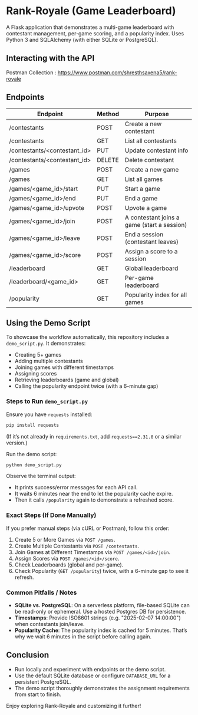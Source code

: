 # Rank-Royale (Game Leaderboard)

A Flask application that demonstrates a multi-game leaderboard with contestant management, per-game scoring, and a popularity index. Uses Python 3 and SQLAlchemy (with either SQLite or PostgreSQL).

## Interacting with the API

Postman Collection : https://www.postman.com/shresthsaxena5/rank-royale

## Endpoints

| Endpoint                | Method | Purpose                                      |
|-------------------------|--------|----------------------------------------------|
| /contestants            | POST   | Create a new contestant                      |
| /contestants            | GET    | List all contestants                         |
| /contestants/<contestant_id>       | PUT    | Update contestant info                       |
| /contestants/<contestant_id>       | DELETE | Delete contestant                            |
| /games                  | POST   | Create a new game                            |
| /games                  | GET    | List all games                               |
| /games/<game_id>/start       | PUT    | Start a game                                 |
| /games/<game_id>/end         | PUT    | End a game                                   |
| /games/<game_id>/upvote      | POST   | Upvote a game                                |
| /games/<game_id>/join        | POST   | A contestant joins a game (start a session)  |
| /games/<game_id>/leave       | POST   | End a session (contestant leaves)            |
| /games/<game_id>/score       | POST   | Assign a score to a session                  |
| /leaderboard            | GET    | Global leaderboard                           |
| /leaderboard/<game_id>  | GET    | Per-game leaderboard                         |
| /popularity             | GET    | Popularity index for all games               |

## Using the Demo Script

To showcase the workflow automatically, this repository includes a `demo_script.py`. It demonstrates:

- Creating 5+ games
- Adding multiple contestants
- Joining games with different timestamps
- Assigning scores
- Retrieving leaderboards (game and global)
- Calling the popularity endpoint twice (with a 6-minute gap)

### Steps to Run `demo_script.py`

Ensure you have `requests` installed:

```bash
pip install requests
```

(If it’s not already in `requirements.txt`, add `requests==2.31.0` or a similar version.)

Run the demo script:

```bash
python demo_script.py
```

Observe the terminal output:

- It prints success/error messages for each API call.
- It waits 6 minutes near the end to let the popularity cache expire.
- Then it calls `/popularity` again to demonstrate a refreshed score.

### Exact Steps (If Done Manually)

If you prefer manual steps (via cURL or Postman), follow this order:

1. Create 5 or More Games via `POST /games`.
2. Create Multiple Contestants via `POST /contestants`.
3. Join Games at Different Timestamps via `POST /games/<id>/join`.
4. Assign Scores via `POST /games/<id>/score`.
5. Check Leaderboards (global and per-game).
6. Check Popularity (`GET /popularity`) twice, with a 6-minute gap to see it refresh.

### Common Pitfalls / Notes

- **SQLite vs. PostgreSQL**: On a serverless platform, file-based SQLite can be read-only or ephemeral. Use a hosted Postgres DB for persistence.
- **Timestamps**: Provide ISO8601 strings (e.g. "2025-02-07 14:00:00") when contestants join/leave.
- **Popularity Cache**: The popularity index is cached for 5 minutes. That’s why we wait 6 minutes in the script before calling again.

## Conclusion

- Run locally and experiment with endpoints or the demo script.
- Use the default SQLite database or configure `DATABASE_URL` for a persistent PostgreSQL.
- The demo script thoroughly demonstrates the assignment requirements from start to finish.

Enjoy exploring Rank-Royale and customizing it further!

